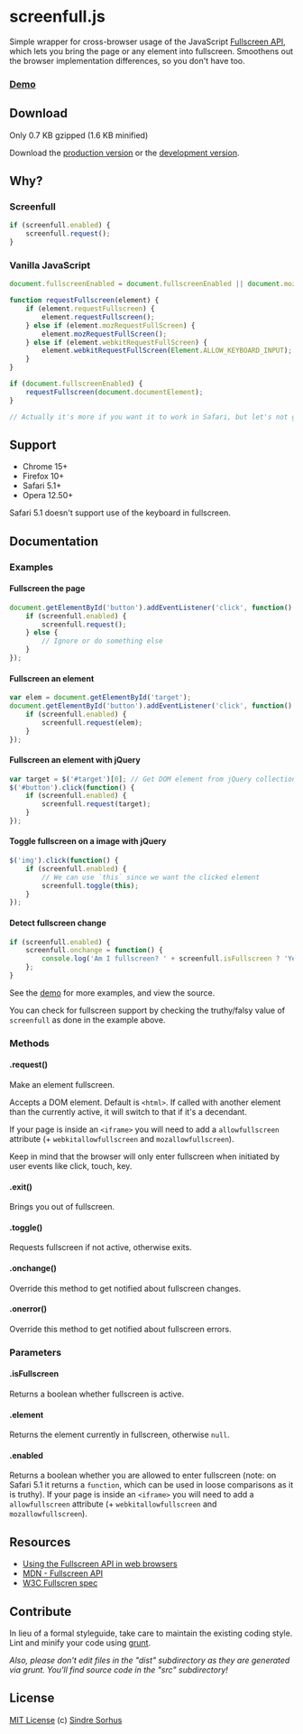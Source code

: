 # screenfull.js

Simple wrapper for cross-browser usage of the JavaScript [Fullscreen API](https://developer.mozilla.org/en/DOM/Using_full-screen_mode), which lets you bring the page or any element into fullscreen. Smoothens out the browser implementation differences, so you don't have too.


### [Demo](http://sindresorhus.com/screenfull.js)


## Download

Only 0.7 KB gzipped (1.6 KB minified)

Download the [production version][min] or the [development version][max].

[min]: https://raw.github.com/sindresorhus/screenfull.js/master/dist/screenfull.min.js
[max]: https://raw.github.com/sindresorhus/screenfull.js/master/dist/screenfull.js


## Why?

### Screenfull

```javascript
if (screenfull.enabled) {
	screenfull.request();
}
```

### Vanilla JavaScript

```javascript
document.fullscreenEnabled = document.fullscreenEnabled || document.mozFullScreenEnabled || document.documentElement.webkitRequestFullScreen;

function requestFullscreen(element) {
	if (element.requestFullscreen) {
		element.requestFullscreen();
	} else if (element.mozRequestFullScreen) {
		element.mozRequestFullScreen();
	} else if (element.webkitRequestFullScreen) {
		element.webkitRequestFullScreen(Element.ALLOW_KEYBOARD_INPUT);
	}
}

if (document.fullscreenEnabled) {
	requestFullscreen(document.documentElement);
}

// Actually it's more if you want it to work in Safari, but let's not go there...
```


## Support

- Chrome 15+
- Firefox 10+
- Safari 5.1+
- Opera 12.50+

Safari 5.1 doesn't support use of the keyboard in fullscreen.

## Documentation


### Examples


#### Fullscreen the page

```javascript
document.getElementById('button').addEventListener('click', function() {
	if (screenfull.enabled) {
		screenfull.request();
	} else {
		// Ignore or do something else
	}
});
```


#### Fullscreen an element

```javascript
var elem = document.getElementById('target');
document.getElementById('button').addEventListener('click', function() {
	if (screenfull.enabled) {
		screenfull.request(elem);
	}
});
```


#### Fullscreen an element with jQuery

```javascript
var target = $('#target')[0]; // Get DOM element from jQuery collection
$('#button').click(function() {
	if (screenfull.enabled) {
		screenfull.request(target);
	}
});
```


#### Toggle fullscreen on a image with jQuery

```javascript
$('img').click(function() {
	if (screenfull.enabled) {
		// We can use `this` since we want the clicked element
		screenfull.toggle(this);
	}
});
```


#### Detect fullscreen change

```javascript
if (screenfull.enabled) {
	screenfull.onchange = function() {
		console.log('Am I fullscreen? ' + screenfull.isFullscreen ? 'Yes' : 'No');
	};
}
```

See the [demo](http://sindresorhus.com/screenfull.js) for more examples, and view the source.

You can check for fullscreen support by checking the truthy/falsy value of `screenfull` as done in the example above.


### Methods

#### .request()

Make an element fullscreen.

Accepts a DOM element. Default is `<html>`. If called with another element than the currently active, it will switch to that if it's a decendant.

If your page is inside an `<iframe>` you will need to add a `allowfullscreen` attribute (+ `webkitallowfullscreen` and `mozallowfullscreen`).

Keep in mind that the browser will only enter fullscreen when initiated by user events like click, touch, key.

#### .exit()

Brings you out of fullscreen.

#### .toggle()

Requests fullscreen if not active, otherwise exits.

#### .onchange()

Override this method to get notified about fullscreen changes.

#### .onerror()

Override this method to get notified about fullscreen errors.


### Parameters

#### .isFullscreen

Returns a boolean whether fullscreen is active.

#### .element

Returns the element currently in fullscreen, otherwise `null`.

#### .enabled

Returns a boolean whether you are allowed to enter fullscreen (note: on Safari 5.1 it returns a `function`, which can be used in loose comparisons as it is truthy). If your page is inside an `<iframe>` you will need to add a `allowfullscreen` attribute (+ `webkitallowfullscreen` and `mozallowfullscreen`).


## Resources

- [Using the Fullscreen API in web browsers](http://hacks.mozilla.org/2012/01/using-the-fullscreen-api-in-web-browsers/)
- [MDN - Fullscreen API](https://developer.mozilla.org/en/DOM/Using_full-screen_mode)
- [W3C Fullscren spec](http://dvcs.w3.org/hg/fullscreen/raw-file/tip/Overview.html)


## Contribute

In lieu of a formal styleguide, take care to maintain the existing coding style. Lint and minify your code using [grunt](https://github.com/cowboy/grunt).

*Also, please don't edit files in the "dist" subdirectory as they are generated via grunt. You'll find source code in the "src" subdirectory!*


## License

[MIT License](http://en.wikipedia.org/wiki/MIT_License)
(c) [Sindre Sorhus](http://sindresorhus.com)
